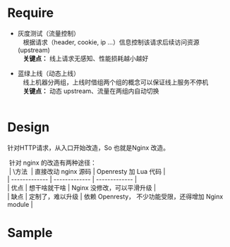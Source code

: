 # Require
* 灰度测试（流量控制）  
    根据请求（header, cookie, ip ...）信息控制该请求后续访问资源(upstream)  
    <b>关键点：</b> 线上请求无感知、性能损耗越小越好  
    
* 蓝绿上线（动态上线）  
    线上机器分两组，上线时借组两个组的概念可以保证线上服务不停机  
    <b>关键点：</b> 动态 upstream、流量在两组内自动切换  
    
# Design
  针对HTTP请求，从入口开始改造，So 也就是Nginx 改造。   
  
  针对 nginx 的改造有两种途径：    
  | \方法  | 直接改动 nginx 源码 | Openresty 加 Lua 代码 |    
  | ------------- | ------------- | ------------- |   
  | 优点  | 想干啥就干啥  | Nginx 没修改，可以平滑升级 |   
  | 缺点  | 定制了，难以升级  | 依赖 Openresty， 不少功能受限，还得增加 Nginx module |   
  
  
# Sample
